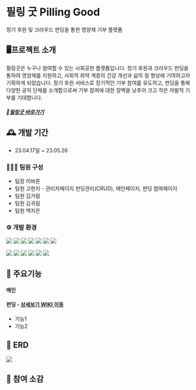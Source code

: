 # 필링 굿 Pilling Good
정기 후원 및 크라우드 펀딩을 통한 영양제 기부 플랫폼

## 🖥️프로젝트 소개
필링굿은 누구나 참여할 수 있는 사회공헌 플랫폼입니다. 정기 후원과 크라우드 펀딩을 통하여 영양제를 지원하고, 사회적 취약 계층의 건강 개선과 삶의 질 향상에 기여하고자 기획하게 되었습니다. 
정기 후원 서비스로 장기적인 기부 참여를 유도하고, 펀딩을 통해 다양한 공익 단체를 소개함으로써 기부 참여에 대한 장벽을 낮추어 크고 작은 자발적 기부를 기대합니다.


##### 🔗[필링굿 바로가기](http://146.56.162.80/)


## 🕰️ 개발 기간
- 23.04.17일 ~ 23.05.26

### 🧑‍🤝‍🧑 팀원 구성
- 팀장 이바른
- 팀원 고현지 - 관리자페이지 펀딩관리(CRUD), 메인페이지, 펀딩 참여페이지
- 팀원 김가람
- 팀원 김귀림
- 팀원 백지은

### ⚙️ 개발 환경
<p>
  <img src="https://img.shields.io/badge/Java-007396?style=flat&logo=Java&logoColor=white"/>
  <img src="https://img.shields.io/badge/HTML5-E34F26?style=flat&logo=HTML5&logoColor=white"/>
  <img src="https://img.shields.io/badge/CSS3-1572B6?style=flat&logo=CSS3&logoColor=white"/>
  <img src="https://img.shields.io/badge/JavaScript-F7DF1E?style=flat&logo=JavaScript&logoColor=white"/>
  <img src="https://img.shields.io/badge/jQuery-0769AD?style=flat&logo=jQuery&logoColor=white"/>
  <img src="https://img.shields.io/badge/mysql-F8DC75?style=flat&logo=mysql&logoColor=white"/>
  <img src="https://img.shields.io/badge/Oracle-F80000?style=flat&logo=Oracle&logoColor=white"/>
  
 </p>
 <p>  
  <img src="https://img.shields.io/badge/ApacheTomcat-4479A1?style=flat&logo=ApacheTomcat&logoColor=white"/>
  <img src="https://img.shields.io/badge/ApacheMaven-C71A36?style=flat&logo=ApacheMaven&logoColor=white"/>
  <img src="https://img.shields.io/badge/SpringBoot-6DB33F?style=flat&logo=SpringBoot&logoColor=white"/>
  <img src="https://img.shields.io/badge/Thymeleaf-005F0F?style=flat&logo=Thymeleaf&logoColor=white"/>
  <img src="https://img.shields.io/badge/nginx-009639?style=flat&logo=nginx&logoColor=white"/>
  <img src="https://img.shields.io/badge/jenkins-D24939?style=flat&logo=jenkins&logoColor=white"/>
 </p> 


## 📌 주요기능

#### 메인

#### 펀딩 - [상세보기 WIKI 이동](https://github.com/fatrugi/ks46team4/wiki/%EC%A3%BC%EC%9A%94-%EA%B8%B0%EB%8A%A5-%EC%86%8C%EA%B0%9C(%ED%8E%80%EB%94%A9))
- 기능1
- 기능2

## 📌 ERD

<p>
  <img src="https://github.com/fatrugi/ks46team4/assets/123074059/ed10fb23-1b52-4596-a05e-47474b422027">
</p>


## 💬 참여 소감
